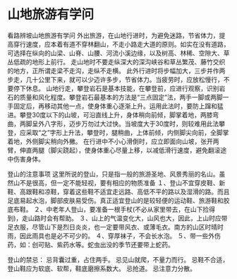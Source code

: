 # 山地旅游有学问
看路辨坡山地旅游有学问
外出旅游，在山地行进时，为避免迷路，节省体力，提高穿行速度，应本着有道不穿林翻山，不走小路走大道的原则。如实在没有道路，可选择在纵向的山梁、山脊、山腰、河流小溪边缘，以及树高、林稀、空隙大、草丛低疏的地形上前行。
走山地时不要走纵深大的深沟峡谷和草丛繁茂、藤竹交织的地方，正所谓走梁不走沟，走纵不走横。
此外行进时将步幅加大，三步并作两步走，几十公里下来，就可以少迈许多步，节省体力。当疲劳时，应放松慢行，不要停下休息。
山地行走，攀登岩石是基本技能，在攀登前，应进行观察，识别岩石的质量和风化程度。攀登岩石最基本的方法是“三点固定”法，两手一脚或两脚一手固定后，再移动其他一点，使身体重心逐渐上升。运用此法时，要防上蹿和猛进。攀登30度以下的山坡，可沿直线上升，身体稍向前倾，脚掌着地，两膝弯曲，两脚呈外八字形，迈步万勿过大过快。当坡度大于30度时，则较难用此法攀登，应采取“之”字形上升法，攀登时，腿稍曲，上体前倾，内侧脚尖向前，全脚掌着地，外侧脚尖稍向外撇。
在行进中不小心滑倒时，应立即面向山坡，张开两臂，伸直两腿（脚尖跷起），使身体重心尽量上移，以减低滑行速度，避免翻滚途中伤害身体。

登山的注意事项
这里所说的登山，只是指一般的旅游圣地、风景秀丽的名山。虽然山不是很高，但一定不能轻视，要有相应的物质准备
１、登山不宜穿皮鞋、新鞋、高跟鞋和凉鞋，穿着这些鞋不适宜走远路、高低不平的路以及湿滑的路。而且足底易起水泡，脚部皮肤易受伤。真正适宜登山的是较轻便的运动鞋、旅游鞋和胶底布鞋。 
２、中老年人登山，要准备一根手杖(不必从家里带去，在山下捡得到)，走山路时会有帮助。 
３、山上的气温变化大，山风也大，因此，上山时应带足衣服，尽管山下是烈日炎炎，也一定要带风衣、或薄毛衣。南方的山区时晴时雨，因此雨具也是必不可少的。 
４、穿厚袜子，不会长水泡。
５、带一些外伤药，如：创可贴、紫药水等。蛇虫出没的季节还要带上蛇药。

登山的禁忌：
忌背囊过重，占住两手。 
忌见山就爬，不量力而行。 
忌鞋不合适，登山鞋应为软底、软帮，鞋底磨擦系数大。
忌抢道。
忌注意力分散。 

